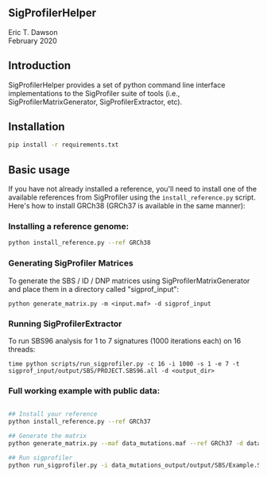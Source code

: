 SigProfilerHelper
-----------------
Eric T. Dawson  
February 2020

## Introduction
SigProfilerHelper provides a set of python command line interface implementations
to the SigProfiler suite of tools (i.e., SigProfilerMatrixGenerator, SigProfilerExtractor, etc).

## Installation

```bash
pip install -r requirements.txt
```

## Basic usage

If you have not already installed a reference, you'll need to install one of the available references from SigProfiler
using the `install_reference.py` script. Here's how to install GRCh38 (GRCh37 is available in the same manner):

### Installing a reference genome:
```bash
python install_reference.py --ref GRCh38

```

### Generating SigProfiler Matrices
To generate the SBS / ID / DNP matrices using SigProfilerMatrixGenerator and place them in a directory called "sigprof\_input":
```
python generate_matrix.py -m <input.maf> -d sigprof_input
```

### Running SigProfilerExtractor
To run SBS96 analysis for 1 to 7 signatures (1000 iterations each) on 16 threads:
```
time python scripts/run_sigprofiler.py -c 16 -i 1000 -s 1 -e 7 -t sigprof_input/output/SBS/PROJECT.SBS96.all -d <output_dir>
```

### Full working example with public data:

```bash

## Install your reference
python install_reference.py --ref GRCh37

## Generate the matrix
python generate_matrix.py --maf data_mutations.maf --ref GRCh37 -d data_mutations_output --project Example

## Run sigprofiler
python run_sigprofiler.py -i data_mutations_output/output/SBS/Example.SBS96.all -d signatures -s 1 -e 3 -i 10
```
